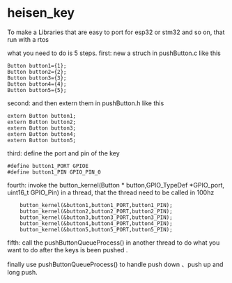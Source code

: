 # heisen_key
To make a Libraries that are easy to port for esp32 or stm32 and so on, that run with a rtos

what you need to do is 5 steps.
first:
new a struch in pushButton.c like this 
```
Button button1={1};
Button button2={2};
Button button3={3};
Button button4={4};
Button button5={5};

```
second:
and then extern them in pushButton.h like this
```
extern Button button1;
extern Button button2;
extern Button button3;
extern Button button4;
extern Button button5;
```
third: 
define the port and pin of the key
```
#define button1_PORT GPIOE
#define button1_PIN GPIO_PIN_0

```
fourth:
invoke the button_kernel(Button * button,GPIO_TypeDef *GPIO_port, uint16_t GPIO_Pin) in a thread, that the thread need to be called in 100hz

```
    button_kernel(&button1,button1_PORT,button1_PIN);
    button_kernel(&button2,button2_PORT,button2_PIN);
    button_kernel(&button3,button3_PORT,button3_PIN);
    button_kernel(&button4,button4_PORT,button4_PIN);
    button_kernel(&button5,button5_PORT,button5_PIN);
```

fifth:
call the pushButtonQueueProcess() in another thread to do what you want to do after the keys is been pushed .

finally use pushButtonQueueProcess() to handle push down 、push up and long push.
